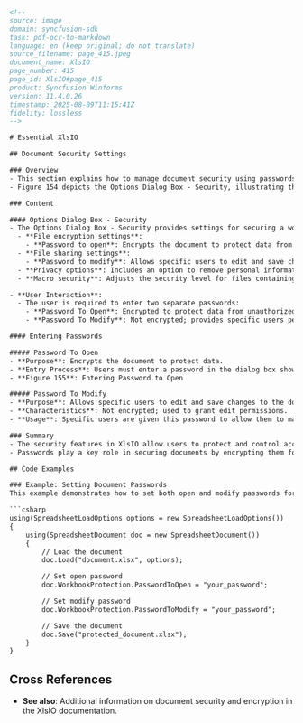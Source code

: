 ```html
<!-- 
source: image
domain: syncfusion-sdk
task: pdf-ocr-to-markdown
language: en (keep original; do not translate)
source_filename: page_415.jpeg
document_name: XlsIO
page_number: 415
page_id: XlsIO#page_415
product: Syncfusion Winforms
version: 11.4.0.26
timestamp: 2025-08-09T11:15:41Z
fidelity: lossless
--> 

# Essential XlsIO

## Document Security Settings

### Overview
- This section explains how to manage document security using passwords to control access and modifications.
- Figure 154 depicts the Options Dialog Box - Security, illustrating the settings for file encryption and sharing.

### Content

#### Options Dialog Box - Security
- The Options Dialog Box - Security provides settings for securing a workbook:
  - **File encryption settings**:
    - **Password to open**: Encrypts the document to protect data from unauthorized access.
  - **File sharing settings**:
    - **Password to modify**: Allows specific users to edit and save changes to the document.
  - **Privacy options**: Includes an option to remove personal information from the file on save.
  - **Macro security**: Adjusts the security level for files containing macro viruses and specifies names of trusted macro developers.

- **User Interaction**:
  - The user is required to enter two separate passwords:
    - **Password To Open**: Encrypted to protect data from unauthorized access.
    - **Password To Modify**: Not encrypted; provides specific users permission to edit workbook data and save changes.

#### Entering Passwords

##### Password To Open
- **Purpose**: Encrypts the document to protect data.
- **Entry Process**: Users must enter a password in the dialog box shown in Figure 155 and click "OK" to proceed.
- **Figure 155**: Entering Password to Open

##### Password To Modify
- **Purpose**: Allows specific users to edit and save changes to the document.
- **Characteristics**: Not encrypted; used to grant edit permissions.
- **Usage**: Specific users are given this password to allow them to make modifications.

### Summary
- The security features in XlsIO allow users to protect and control access to their documents effectively.
- Passwords play a key role in securing documents by encrypting them for protection or granting specific permissions for editing.

## Code Examples

### Example: Setting Document Passwords
This example demonstrates how to set both open and modify passwords for an Excel document using XlsIO.

```csharp
using(SpreadsheetLoadOptions options = new SpreadsheetLoadOptions())
{
    using(SpreadsheetDocument doc = new SpreadsheetDocument())
    {
        // Load the document
        doc.Load("document.xlsx", options);

        // Set open password
        doc.WorkbookProtection.PasswordToOpen = "your_password";

        // Set modify password
        doc.WorkbookProtection.PasswordToModify = "your_password";

        // Save the document
        doc.Save("protected_document.xlsx");
    }
}
```

## Cross References

- **See also**: Additional information on document security and encryption in the XlsIO documentation.

<!-- tags: [Syncfusion, Winforms, XlsIO, document security, password protection] keywords: [password, open, modify, encryption, unauthorized access, workbook protection, Excel] -->
```